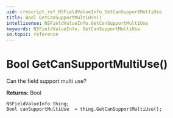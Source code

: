 ```yaml
---
uid: crmscript_ref_NSFieldValueInfo_GetCanSupportMultiUse
title: Bool GetCanSupportMultiUse()
intellisense: NSFieldValueInfo.GetCanSupportMultiUse
keywords: NSFieldValueInfo, GetCanSupportMultiUse
so.topic: reference
---
```


# Bool GetCanSupportMultiUse()

Can the field support multi use?

**Returns:** Bool

```crmscript
NSFieldValueInfo thing;
Bool canSupportMultiUse  = thing.GetCanSupportMultiUse();
```

